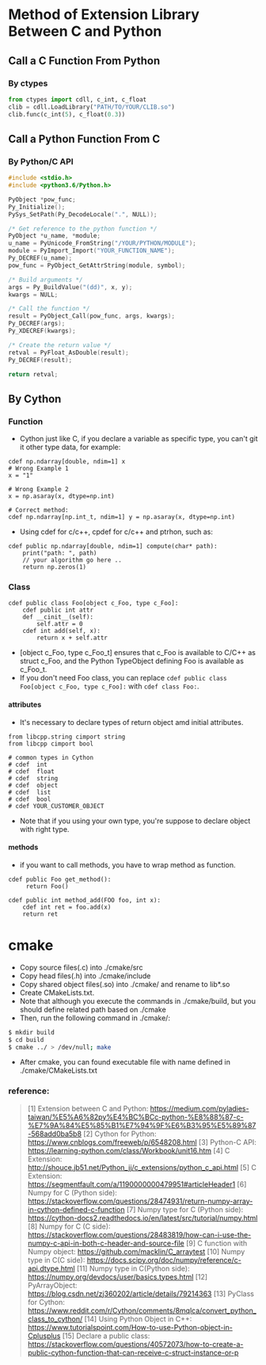 Method of Extension Library Between C and Python
===

## Call a C Function From Python
### By ctypes
```python
from ctypes import cdll, c_int, c_float
clib = cdll.LoadLibrary("PATH/TO/YOUR/CLIB.so")
clib.func(c_int(5), c_float(0.3))
```

## Call a Python Function From C
### By Python/C API
```c
#include <stdio.h>
#include <python3.6/Python.h>

PyObject *pow_func;
Py_Initialize();
PySys_SetPath(Py_DecodeLocale(".", NULL));

/* Get reference to the python function */
PyObject *u_name, *module;
u_name = PyUnicode_FromString("/YOUR/PYTHON/MODULE");
module = PyImport_Import("YOUR_FUNCTION_NAME");
Py_DECREF(u_name);
pow_func = PyObject_GetAttrString(module, symbol);

/* Build arguments */
args = Py_BuildValue("(dd)", x, y);
kwargs = NULL;

/* Call the function */
result = PyObject_Call(pow_func, args, kwargs);
Py_DECREF(args);
Py_XDECREF(kwargs);

/* Create the return value */
retval = PyFloat_AsDouble(result);
Py_DECREF(result);

return retval;
```

## By Cython
### Function
+ Cython just like C, if you declare a variable as specific type, you can't git it other type data, for example: 
```cython
cdef np.ndarray[double, ndim=1] x
# Wrong Example 1
x = "1"

# Wrong Example 2
x = np.asaray(x, dtype=np.int)

# Correct method:
cdef np.ndarray[np.int_t, ndim=1] y = np.asaray(x, dtype=np.int)
```
+ Using cdef for c/c++, cpdef for c/c++ and ptrhon, such as:
```cython 
cdef public np.ndarray[double, ndim=1] compute(char* path):
    print("path: ", path)
    // your algorithm go here ..
    return np.zeros(1)
```
### Class
```cython
cdef public class Foo[object c_Foo, type c_Foo]:
    cdef public int attr 
    def __cinit__(self):
        self.attr = 0
    cdef int add(self, x):
        return x + self.attr
```
+ [object c_Foo, type c_Foo_t] ensures that c_Foo is available to C/C++ as struct c_Foo, and the Python TypeObject defining Foo is available as c_Foo_t.
+ If you don't need Foo class, you can replace ```cdef public class Foo[object c_Foo, type c_Foo]:``` with ```cdef class Foo:```.
#### attributes
+ It's necessary to declare types of return object amd initial attributes.
```cython
from libcpp.string cimport string
from libcpp cimport bool

# common types in Cython
# cdef  int 
# cdef  float 
# cdef  string 
# cdef  object 
# cdef  list 
# cdef  bool 
# cdef YOUR_CUSTOMER_OBJECT 
```
+ Note that if you using your own type, you're suppose to declare object with right type.

#### methods
+ if you want to call methods, you have to wrap method as function.
```cython
cdef public Foo get_method():
     return Foo()

cdef public int method_add(FOO foo, int x):
    cdef int ret = foo.add(x)
    return ret
```


# cmake
+ Copy source files(.c) into ./cmake/src
+ Copy head files(.h) into ./cmake/include
+ Copy shared object files(.so) into ./cmake/ and rename to lib*.so
+ Create CMakeLists.txt. 
+ Note that although you execute the commands in ./cmake/build, but you should define related path based on ./cmake
+ Then, run the following command in ./cmake/:
```bash
$ mkdir build
$ cd build
$ cmake ../ > /dev/null; make
```
+ After cmake, you can found executable file with name defined in ./cmake/CMakeLists.txt


### reference: 
> [1] Extension between C and Python: https://medium.com/pyladies-taiwan/%E5%A6%82py%E4%BC%BCc-python-%E8%88%87-c-%E7%9A%84%E5%85%B1%E7%94%9F%E6%B3%95%E5%89%87-568add0ba5b8
> [2] Cython for Python: https://www.cnblogs.com/freeweb/p/6548208.html
> [3] Python-C API: https://learning-python.com/class/Workbook/unit16.htm
> [4] C Extension: http://shouce.jb51.net/Python_jj/c_extensions/python_c_api.html
> [5] C Extension: https://segmentfault.com/a/1190000000479951#articleHeader1
> [6] Numpy for C (Python side): https://stackoverflow.com/questions/28474931/return-numpy-array-in-cython-defined-c-function
> [7] Numpy type for C (Python side): https://cython-docs2.readthedocs.io/en/latest/src/tutorial/numpy.html
> [8] Numpy for C (C side): https://stackoverflow.com/questions/28483819/how-can-i-use-the-numpy-c-api-in-both-c-header-and-source-file
> [9] C function with Numpy object: https://github.com/macklin/C_arraytest
> [10] Numpy type in C(C side): https://docs.scipy.org/doc/numpy/reference/c-api.dtype.html
> [11] Numpy type in C(Python side): https://numpy.org/devdocs/user/basics.types.html
> [12] PyArrayObject: https://blog.csdn.net/zj360202/article/details/79214363
> [13] PyClass for Cython: https://www.reddit.com/r/Cython/comments/8mqlca/convert_python_class_to_cython/
> [14] Using Python Object in C++: https://www.tutorialspoint.com/How-to-use-Python-object-in-Cplusplus
> [15] Declare a public class: https://stackoverflow.com/questions/40572073/how-to-create-a-public-cython-function-that-can-receive-c-struct-instance-or-p